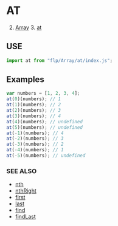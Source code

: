 # AT

2. [Array](../README.md)
    3. [at](./README.md)


## USE

```javascript
import at from "flp/Array/at/index.js";
```

## Examples

```javascript
var numbers = [1, 2, 3, 4];
at(0)(numbers); // 1
at(1)(numbers); // 2
at(2)(numbers); // 3
at(3)(numbers); // 4
at(4)(numbers); // undefined
at(5)(numbers); // undefined
at(-1)(numbers); // 4
at(-2)(numbers); // 3
at(-3)(numbers); // 2
at(-4)(numbers); // 1
at(-5)(numbers); // undefined
```

### SEE ALSO

- [nth](../nth/README.md)
- [nthRight](../nthRight/README.md)
- [first](../first/README.md)
- [last](../last/README.md)
- [find](../find/README.md)
- [findLast](../findRight/README.md)

